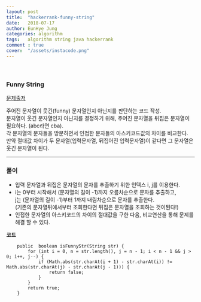 ```yaml
---
layout: post
title:  "hackerrank-funny-string"
date:   2018-07-17
author: EunHye Jung
categories: algorithm
tags:	algorithm string java hackerrank
comment : true
cover:  "/assets/instacode.png"
---
```

   
　  
   
### Funny String   
    
    
[문제출저](https://www.hackerrank.com/challenges/funny-string/problem)  
  
주어진 문자열이 웃긴(funny) 문자열인지 아닌지를 판단하는 코드 작성.  
문자열이 웃긴 문자열인지 아닌지를 결정하기 위해, 주어진 문자열을 뒤집은 문자열이 필요하다. (abc라면 cba).   
각 문자열의 문자들을 방문하면서 인접한 문자들의 아스키코드값의 차이를 비교한다.  
만약 절대값 차이가 두 문자열(입력문자열, 뒤집어진 입력문자열)이 같다면 그 문자열은 웃긴 문자열이 된다.   
    
    
- - - 
    
    
### 풀이
  
* 입력 문자열과 뒤집은 문자열의 문자를 추출하기 위한 인덱스 i, j를 이용한다.  
* i는 0부터 시작해서 (문자열의 길이 -1)까지 오름차순으로 문자를 추출하고,   
  j는 (문자열의 길이 -1)부터 1까지 내림차순으로 문자를 추출한다.  
  (기존의 문자열뒤에서부터 조회한다면 뒤집은 문자열을 조회하는 것이된다!)  
* 인접한 문자열의 아스키코드의 차이의 절대값을 구한 다음, 비교연산을 통해 문제를 해결 할 수 있다.  
  
  
<b> 코드 </b>  
   
```
    public  boolean isFunnyStr(String str) {
        for (int i = 0, n = str.length(), j = n - 1; i < n - 1 && j > 0; i++, j--) {
            if (Math.abs(str.charAt(i + 1) - str.charAt(i)) != Math.abs(str.charAt(j) - str.charAt(j - 1))) {
                return false;
            }
        }
        return true;
    }
```
   
　   
 　  

